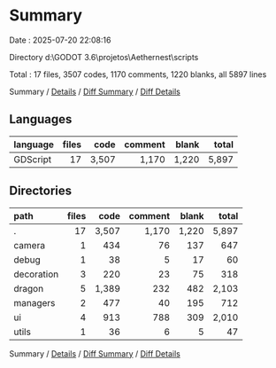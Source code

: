 # Summary

Date : 2025-07-20 22:08:16

Directory d:\\GODOT 3.6\\projetos\\Aethernest\\scripts

Total : 17 files,  3507 codes, 1170 comments, 1220 blanks, all 5897 lines

Summary / [Details](details.md) / [Diff Summary](diff.md) / [Diff Details](diff-details.md)

## Languages
| language | files | code | comment | blank | total |
| :--- | ---: | ---: | ---: | ---: | ---: |
| GDScript | 17 | 3,507 | 1,170 | 1,220 | 5,897 |

## Directories
| path | files | code | comment | blank | total |
| :--- | ---: | ---: | ---: | ---: | ---: |
| . | 17 | 3,507 | 1,170 | 1,220 | 5,897 |
| camera | 1 | 434 | 76 | 137 | 647 |
| debug | 1 | 38 | 5 | 17 | 60 |
| decoration | 3 | 220 | 23 | 75 | 318 |
| dragon | 5 | 1,389 | 232 | 482 | 2,103 |
| managers | 2 | 477 | 40 | 195 | 712 |
| ui | 4 | 913 | 788 | 309 | 2,010 |
| utils | 1 | 36 | 6 | 5 | 47 |

Summary / [Details](details.md) / [Diff Summary](diff.md) / [Diff Details](diff-details.md)